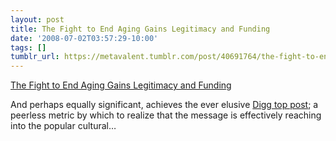 ```yaml
---
layout: post
title: The Fight to End Aging Gains Legitimacy and Funding
date: '2008-07-02T03:57:29-10:00'
tags: []
tumblr_url: https://metavalent.tumblr.com/post/40691764/the-fight-to-end-aging-gains-legitimacy-and
---
```

[The Fight to End Aging Gains Legitimacy and Funding](http://metavalent.info/?p=760)  

And perhaps equally significant, achieves the ever elusive [Digg top post](http://digg.com/health/The_Fight_to_End_Aging_Gains_Legitimacy_and_Funding); a peerless metric by which to realize that the message is effectively reaching into the popular cultural…


